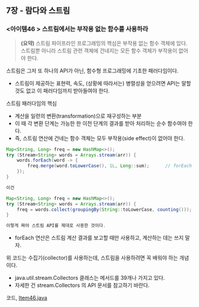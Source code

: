 ## 7장 - 람다와 스트림

### <아이템46 > 스트림에서는 부작용 없는 함수를 사용하라 

> **(요약)** 스트림 파이프라인 프로그래밍의 핵심은 부작용 없는 함수 객체에 있다. 스트림뿐 아니라 스트림 관련 객체에 건네지는 모든 함수 객체가 부작용이 없어야 한다.

스트림은 그저 또 하나의 API가 아닌, 함수형 프로그래밍에 기초한 패러다임이다.

- 스트림이 제공하는 표현력, 속도, (상황에 따라서는) 병렬성을 얻으려면 API는 말할 것도 없고 이 패러다임까지 받아들여야 한다.

스트림 패러다임의 핵심

- 계산을 일련의 변환(transformation)으로 재구성하는 부분
- 이 때 각 변환 단계는 가능한 한 이전 단계의 결과를 받아 처리하는 순수 함수여야 한다.
- 즉, 스트림 연산에 건네는 함수 객체는 모두 부작용(side effect)이 없어야 한다.

```java
Map<String, Long> freq = new HashMap<>();
try (Stream<String> words = Arrays.stream(arr)) {
    words.forEach(word -> {
        freq.merge(word.toLowerCase(), 1L, Long::sum);      // forEach 에서 외부 상태를 수정하는 올바르지 않는 코드다.
    });
}

이건

Map<String, Long> freq = new HashMap<>();
try (Stream<String> words = Arrays.stream(arr)) {
    freq = words.collect(groupingBy(String::toLowerCase, counting()));     // 스트림 API를 제대로 사용
}

이렇게 짜야 스트림 API를 제대로 사용한 것이다.
```

- forEach 연산은 스트림 계산 결과를 보고할 때만 사용하고, 계산하는 데는 쓰지 말자.

위 코드는 수집기(collector)를 사용하는데, 스트림을 사용하려면 꼭 배워야 하는 개념이다.

- java.util.stream.Collectors 클래스는 메서드를 39개나 가지고 있다.
- 자세한 건 stream.Collectors 의 API 문서를 참고하기 바란다.

코드, [Item46.java](https://github.com/ziippy/EffectiveJava/blob/master/src/chapter7/item46/Item46.java)
